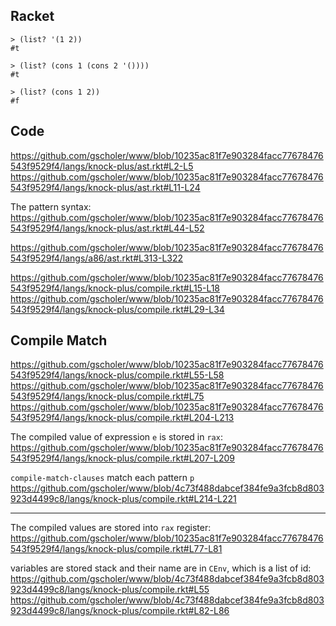 ## Racket

```racket
> (list? '(1 2))
#t

> (list? (cons 1 (cons 2 '())))
#t

> (list? (cons 1 2))
#f
```


## Code
https://github.com/gscholer/www/blob/10235ac81f7e903284facc77678476543f9529f4/langs/knock-plus/ast.rkt#L2-L5
https://github.com/gscholer/www/blob/10235ac81f7e903284facc77678476543f9529f4/langs/knock-plus/ast.rkt#L11-L24

The pattern syntax:
https://github.com/gscholer/www/blob/10235ac81f7e903284facc77678476543f9529f4/langs/knock-plus/ast.rkt#L44-L52



https://github.com/gscholer/www/blob/10235ac81f7e903284facc77678476543f9529f4/langs/a86/ast.rkt#L313-L322

https://github.com/gscholer/www/blob/10235ac81f7e903284facc77678476543f9529f4/langs/knock-plus/compile.rkt#L15-L18
https://github.com/gscholer/www/blob/10235ac81f7e903284facc77678476543f9529f4/langs/knock-plus/compile.rkt#L29-L34

## Compile Match

https://github.com/gscholer/www/blob/10235ac81f7e903284facc77678476543f9529f4/langs/knock-plus/compile.rkt#L55-L58
https://github.com/gscholer/www/blob/10235ac81f7e903284facc77678476543f9529f4/langs/knock-plus/compile.rkt#L75
https://github.com/gscholer/www/blob/10235ac81f7e903284facc77678476543f9529f4/langs/knock-plus/compile.rkt#L204-L213

The compiled value of expression `e` is stored in `rax`:
https://github.com/gscholer/www/blob/10235ac81f7e903284facc77678476543f9529f4/langs/knock-plus/compile.rkt#L207-L209

`compile-match-clauses` match each pattern `p`
https://github.com/gscholer/www/blob/4c73f488dabcef384fe9a3fcb8d803923d4499c8/langs/knock-plus/compile.rkt#L214-L221

---

The compiled values are stored into `rax` register:
https://github.com/gscholer/www/blob/10235ac81f7e903284facc77678476543f9529f4/langs/knock-plus/compile.rkt#L77-L81

variables are stored stack and their name are in `CEnv`, which is a list of id:
https://github.com/gscholer/www/blob/4c73f488dabcef384fe9a3fcb8d803923d4499c8/langs/knock-plus/compile.rkt#L55
https://github.com/gscholer/www/blob/4c73f488dabcef384fe9a3fcb8d803923d4499c8/langs/knock-plus/compile.rkt#L82-L86
